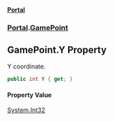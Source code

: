 #### [Portal](index.md 'index')
### [Portal](Portal.md 'Portal').[GamePoint](GamePoint.md 'Portal.GamePoint')

## GamePoint.Y Property

Y coordinate.

```csharp
public int Y { get; }
```

#### Property Value
[System.Int32](https://docs.microsoft.com/en-us/dotnet/api/System.Int32 'System.Int32')